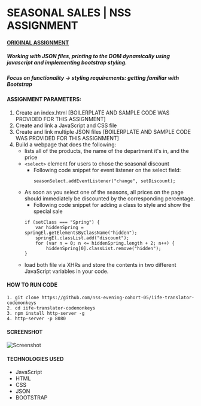 # SEASONAL SALES | NSS ASSIGNMENT
#### [ORIGINAL ASSIGNMENT](https://github.com/nashville-software-school/front-end-milestones/blob/master/3-single-page-applications/exercises/SP_JS_XHR_SEASONAL_SALES.md)

##### Working with JSON files, printing to the DOM dynamically using javascript and implementing bootstrap styling.
##### Focus on functionality -> styling requirements: getting familiar with Bootstrap

#### ASSIGNMENT PARAMETERS:
1. Create an index.html [BOILERPLATE AND SAMPLE CODE WAS PROVIDED FOR THIS ASSIGNMENT]
1. Create and link a JavaScript and CSS file
1. Create and link multiple JSON files [BOILERPLATE AND SAMPLE CODE WAS PROVIDED FOR THIS ASSIGNMENT]
1. Build a webpage that does the following:
	- lists all of the products, the name of the department it's in, and the price
	- `<select>` element for users to chose the seasonal discount
		- Following code snippet for event listener on the select field:
			```
			seasonSelect.addEventListener("change", setDiscount);
			```
	- As soon as you select one of the seasons, all prices on the page should immediately be discounted by the corresponding percentage.
		- Following code snippet for adding a class to style and show the special sale
		```
		if (setClass === "Spring") {
			var hiddenSpring = springEl.getElementsByClassName("hidden");
			springEl.classList.add("discount");
			for (var n = 0; n <= hiddenSpring.length + 2; n++) {
				hiddenSpring[0].classList.remove("hidden");
		}
		```
	- load both file via XHRs and store the contents in two different JavaScript variables in your code.

#### HOW TO RUN CODE
```
1. git clone https://github.com/nss-evening-cohort-05/iife-translator-codemonkeys
2. cd iife-translator-codemonkeys
3. npm install http-server -g
4. http-server -p 8080
```

#### SCREENSHOT
![Screenshot]()

#### TECHNOLOGIES USED
- JavaScript
- HTML
- CSS
- JSON
- BOOTSTRAP

